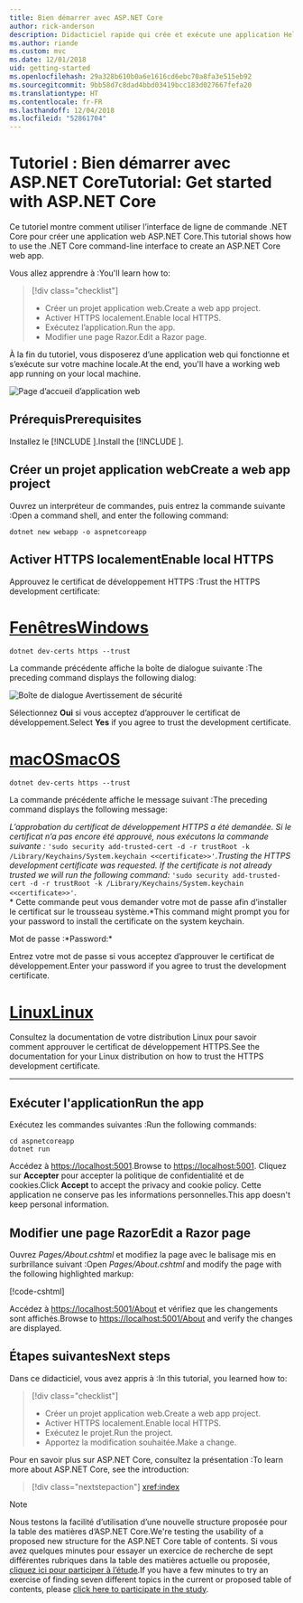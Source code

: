 ```yaml
---
title: Bien démarrer avec ASP.NET Core
author: rick-anderson
description: Didacticiel rapide qui crée et exécute une application Hello World simple à l’aide d’ASP.NET Core.
ms.author: riande
ms.custom: mvc
ms.date: 12/01/2018
uid: getting-started
ms.openlocfilehash: 29a328b610b0a6e1616cd6ebc70a8fa3e515eb92
ms.sourcegitcommit: 9bb58d7c8dad4bbd03419bcc183d027667fefa20
ms.translationtype: HT
ms.contentlocale: fr-FR
ms.lasthandoff: 12/04/2018
ms.locfileid: "52861704"
---
```

# <a name="tutorial-get-started-with-aspnet-core"></a><span data-ttu-id="c1801-103">Tutoriel : Bien démarrer avec ASP.NET Core</span><span class="sxs-lookup"><span data-stu-id="c1801-103">Tutorial: Get started with ASP.NET Core</span></span>

<span data-ttu-id="c1801-104">Ce tutoriel montre comment utiliser l’interface de ligne de commande .NET Core pour créer une application web ASP.NET Core.</span><span class="sxs-lookup"><span data-stu-id="c1801-104">This tutorial shows how to use the .NET Core command-line interface to create an ASP.NET Core web app.</span></span>

<span data-ttu-id="c1801-105">Vous allez apprendre à :</span><span class="sxs-lookup"><span data-stu-id="c1801-105">You'll learn how to:</span></span>

> [!div class="checklist"]
> * <span data-ttu-id="c1801-106">Créer un projet application web.</span><span class="sxs-lookup"><span data-stu-id="c1801-106">Create a web app project.</span></span>
> * <span data-ttu-id="c1801-107">Activer HTTPS localement.</span><span class="sxs-lookup"><span data-stu-id="c1801-107">Enable local HTTPS.</span></span>
> * <span data-ttu-id="c1801-108">Exécutez l’application.</span><span class="sxs-lookup"><span data-stu-id="c1801-108">Run the app.</span></span>
> * <span data-ttu-id="c1801-109">Modifier une page Razor.</span><span class="sxs-lookup"><span data-stu-id="c1801-109">Edit a Razor page.</span></span>

<span data-ttu-id="c1801-110">À la fin du tutoriel, vous disposerez d’une application web qui fonctionne et s’exécute sur votre machine locale.</span><span class="sxs-lookup"><span data-stu-id="c1801-110">At the end, you'll have a working web app running on your local machine.</span></span>

![Page d’accueil d’application web](_static/home-page.png)

## <a name="prerequisites"></a><span data-ttu-id="c1801-112">Prérequis</span><span class="sxs-lookup"><span data-stu-id="c1801-112">Prerequisites</span></span>

<span data-ttu-id="c1801-113">Installez le [!INCLUDE [](~/includes/2.1-SDK.md)].</span><span class="sxs-lookup"><span data-stu-id="c1801-113">Install the [!INCLUDE [](~/includes/2.1-SDK.md)].</span></span>

## <a name="create-a-web-app-project"></a><span data-ttu-id="c1801-114">Créer un projet application web</span><span class="sxs-lookup"><span data-stu-id="c1801-114">Create a web app project</span></span>

<span data-ttu-id="c1801-115">Ouvrez un interpréteur de commandes, puis entrez la commande suivante :</span><span class="sxs-lookup"><span data-stu-id="c1801-115">Open a command shell, and enter the following command:</span></span>

```console
dotnet new webapp -o aspnetcoreapp
```

## <a name="enable-local-https"></a><span data-ttu-id="c1801-116">Activer HTTPS localement</span><span class="sxs-lookup"><span data-stu-id="c1801-116">Enable local HTTPS</span></span>

<span data-ttu-id="c1801-117">Approuvez le certificat de développement HTTPS :</span><span class="sxs-lookup"><span data-stu-id="c1801-117">Trust the HTTPS development certificate:</span></span>

# <a name="windowstabwindows"></a>[<span data-ttu-id="c1801-118">Fenêtres</span><span class="sxs-lookup"><span data-stu-id="c1801-118">Windows</span></span>](#tab/windows)

```console
dotnet dev-certs https --trust
```

<span data-ttu-id="c1801-119">La commande précédente affiche la boîte de dialogue suivante :</span><span class="sxs-lookup"><span data-stu-id="c1801-119">The preceding command displays the following dialog:</span></span>

![Boîte de dialogue Avertissement de sécurité](_static/cert.png)

<span data-ttu-id="c1801-121">Sélectionnez **Oui** si vous acceptez d’approuver le certificat de développement.</span><span class="sxs-lookup"><span data-stu-id="c1801-121">Select **Yes** if you agree to trust the development certificate.</span></span>

# <a name="macostabmacos"></a>[<span data-ttu-id="c1801-122">macOS</span><span class="sxs-lookup"><span data-stu-id="c1801-122">macOS</span></span>](#tab/macos)

```console
dotnet dev-certs https --trust
```

<span data-ttu-id="c1801-123">La commande précédente affiche le message suivant :</span><span class="sxs-lookup"><span data-stu-id="c1801-123">The preceding command displays the following message:</span></span>

<span data-ttu-id="c1801-124">*L’approbation du certificat de développement HTTPS a été demandée. Si le certificat n’a pas encore été approuvé, nous exécutons la commande suivante :* `'sudo security add-trusted-cert -d -r trustRoot -k /Library/Keychains/System.keychain <<certificate>>'`.</span><span class="sxs-lookup"><span data-stu-id="c1801-124">*Trusting the HTTPS development certificate was requested. If the certificate is not already trusted we will run the following command:* `'sudo security add-trusted-cert -d -r trustRoot -k /Library/Keychains/System.keychain <<certificate>>'`.</span></span>  
<span data-ttu-id="c1801-125">\* Cette commande peut vous demander votre mot de passe afin d’installer le certificat sur le trousseau système.</span><span class="sxs-lookup"><span data-stu-id="c1801-125">\*This command might prompt you for your password to install the certificate on the system keychain.</span></span>

<span data-ttu-id="c1801-126">Mot de passe :\*</span><span class="sxs-lookup"><span data-stu-id="c1801-126">Password:\*</span></span>

<span data-ttu-id="c1801-127">Entrez votre mot de passe si vous acceptez d’approuver le certificat de développement.</span><span class="sxs-lookup"><span data-stu-id="c1801-127">Enter your password if you agree to trust the development certificate.</span></span>

# <a name="linuxtablinux"></a>[<span data-ttu-id="c1801-128">Linux</span><span class="sxs-lookup"><span data-stu-id="c1801-128">Linux</span></span>](#tab/linux)

<span data-ttu-id="c1801-129">Consultez la documentation de votre distribution Linux pour savoir comment approuver le certificat de développement HTTPS.</span><span class="sxs-lookup"><span data-stu-id="c1801-129">See the documentation for your Linux distribution on how to trust the HTTPS development certificate.</span></span>

---

## <a name="run-the-app"></a><span data-ttu-id="c1801-130">Exécuter l'application</span><span class="sxs-lookup"><span data-stu-id="c1801-130">Run the app</span></span>

<span data-ttu-id="c1801-131">Exécutez les commandes suivantes :</span><span class="sxs-lookup"><span data-stu-id="c1801-131">Run the following commands:</span></span>

```console
cd aspnetcoreapp
dotnet run
```

<span data-ttu-id="c1801-132">Accédez à [https://localhost:5001](https://localhost:5001).</span><span class="sxs-lookup"><span data-stu-id="c1801-132">Browse to [https://localhost:5001](https://localhost:5001).</span></span> <span data-ttu-id="c1801-133">Cliquez sur **Accepter** pour accepter la politique de confidentialité et de cookies.</span><span class="sxs-lookup"><span data-stu-id="c1801-133">Click **Accept** to accept the privacy and cookie policy.</span></span> <span data-ttu-id="c1801-134">Cette application ne conserve pas les informations personnelles.</span><span class="sxs-lookup"><span data-stu-id="c1801-134">This app doesn't keep personal information.</span></span>

## <a name="edit-a-razor-page"></a><span data-ttu-id="c1801-135">Modifier une page Razor</span><span class="sxs-lookup"><span data-stu-id="c1801-135">Edit a Razor page</span></span>

<span data-ttu-id="c1801-136">Ouvrez *Pages/About.cshtml* et modifiez la page avec le balisage mis en surbrillance suivant :</span><span class="sxs-lookup"><span data-stu-id="c1801-136">Open *Pages/About.cshtml* and modify the page with the following highlighted markup:</span></span>

[!code-cshtml[](sample/getting-started/about.cshtml?highlight=9)]

<span data-ttu-id="c1801-137">Accédez à [https://localhost:5001/About](https://localhost:5001/About) et vérifiez que les changements sont affichés.</span><span class="sxs-lookup"><span data-stu-id="c1801-137">Browse to [https://localhost:5001/About](https://localhost:5001/About) and verify the changes are displayed.</span></span>

## <a name="next-steps"></a><span data-ttu-id="c1801-138">Étapes suivantes</span><span class="sxs-lookup"><span data-stu-id="c1801-138">Next steps</span></span>

<span data-ttu-id="c1801-139">Dans ce didacticiel, vous avez appris à :</span><span class="sxs-lookup"><span data-stu-id="c1801-139">In this tutorial, you learned how to:</span></span>

> [!div class="checklist"]
> * <span data-ttu-id="c1801-140">Créer un projet application web.</span><span class="sxs-lookup"><span data-stu-id="c1801-140">Create a web app project.</span></span>
> * <span data-ttu-id="c1801-141">Activer HTTPS localement.</span><span class="sxs-lookup"><span data-stu-id="c1801-141">Enable local HTTPS.</span></span>
> * <span data-ttu-id="c1801-142">Exécutez le projet.</span><span class="sxs-lookup"><span data-stu-id="c1801-142">Run the project.</span></span>
> * <span data-ttu-id="c1801-143">Apportez la modification souhaitée.</span><span class="sxs-lookup"><span data-stu-id="c1801-143">Make a change.</span></span>

<span data-ttu-id="c1801-144">Pour en savoir plus sur ASP.NET Core, consultez la présentation :</span><span class="sxs-lookup"><span data-stu-id="c1801-144">To learn more about ASP.NET Core, see the introduction:</span></span>

> [!div class="nextstepaction"]
> <xref:index>

> [!NOTE]
> <span data-ttu-id="c1801-145">Nous testons la facilité d’utilisation d’une nouvelle structure proposée pour la table des matières d’ASP.NET Core.</span><span class="sxs-lookup"><span data-stu-id="c1801-145">We're testing the usability of a proposed new structure for the ASP.NET Core table of contents.</span></span> <span data-ttu-id="c1801-146">Si vous avez quelques minutes pour essayer un exercice de recherche de sept différentes rubriques dans la table des matières actuelle ou proposée, [cliquez ici pour participer à l’étude](https://dpk4xbh5.optimalworkshop.com/treejack/aa11wn82).</span><span class="sxs-lookup"><span data-stu-id="c1801-146">If you have a few minutes to try an exercise of finding seven different topics in the current or proposed table of contents, please [click here to participate in the study](https://dpk4xbh5.optimalworkshop.com/treejack/aa11wn82).</span></span>
